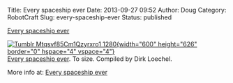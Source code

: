 Title: Every spaceship ever
Date: 2013-09-27 09:52
Author: Doug
Category: RobotCraft
Slug: every-spaceship-ever
Status: published

[Every spaceship ever](http://www.adafruit.com/blog/2013/09/27/every-spaceship-ever/#comments)

[![Tumblr Mtqsvf85Cm1Qzyrxro1 1280](http://www.adafruit.com/adablog/wp-content/uploads/2013/09/tumblr_mtqsvf85Cm1qzyrxro1_1280.jpg){width="600" height="626" border="0" hspace="4" vspace="4"}](http://img.gawkerassets.com/img/191accgnmnevzjpg/original.jpg)  
[Every spaceship ever](http://insanityorgenius.tumblr.com/post/62341213863/every-spaceship-ever-to-size). To size. Compiled by Dirk Loechel.

More info at: [Every spaceship ever](http://www.adafruit.com/blog/2013/09/27/every-spaceship-ever/#comments)
